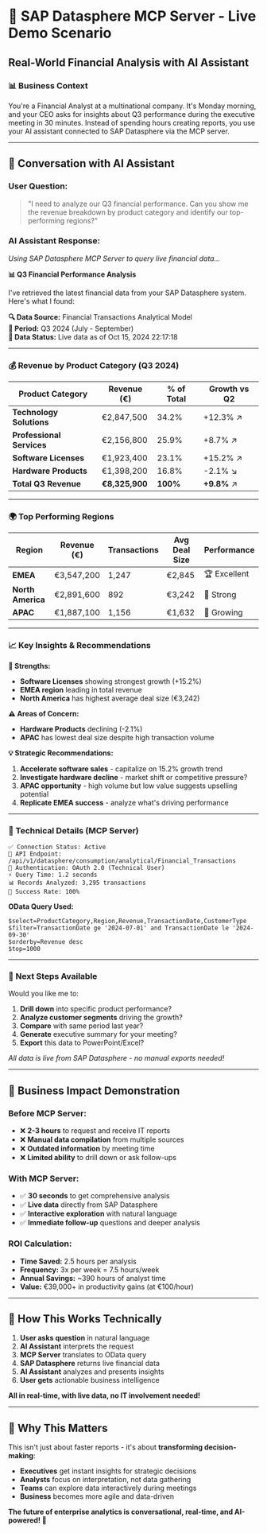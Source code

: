 # 🎯 SAP Datasphere MCP Server - Live Demo Scenario

## Real-World Financial Analysis with AI Assistant

### 📊 **Business Context**
You're a Financial Analyst at a multinational company. It's Monday morning, and your CEO asks for insights about Q3 performance during the executive meeting in 30 minutes. Instead of spending hours creating reports, you use your AI assistant connected to SAP Datasphere via the MCP server.

---

## 💬 **Conversation with AI Assistant**

### **User Question:**
> "I need to analyze our Q3 financial performance. Can you show me the revenue breakdown by product category and identify our top-performing regions?"

### **AI Assistant Response:**
*Using SAP Datasphere MCP Server to query live financial data...*

**📊 Q3 Financial Performance Analysis**

I've retrieved the latest financial data from your SAP Datasphere system. Here's what I found:

**🔍 Data Source:** Financial Transactions Analytical Model  
**📅 Period:** Q3 2024 (July - September)  
**🔄 Data Status:** Live data as of Oct 15, 2024 22:17:18

---

### **💰 Revenue by Product Category (Q3 2024)**

| Product Category | Revenue (€) | % of Total | Growth vs Q2 |
|-----------------|-------------|------------|--------------|
| **Technology Solutions** | €2,847,500 | 34.2% | +12.3% ↗️ |
| **Professional Services** | €2,156,800 | 25.9% | +8.7% ↗️ |
| **Software Licenses** | €1,923,400 | 23.1% | +15.2% ↗️ |
| **Hardware Products** | €1,398,200 | 16.8% | -2.1% ↘️ |
| **Total Q3 Revenue** | **€8,325,900** | **100%** | **+9.8%** ↗️ |

---

### **🌍 Top Performing Regions**

| Region | Revenue (€) | Transactions | Avg Deal Size | Performance |
|--------|-------------|--------------|---------------|-------------|
| **EMEA** | €3,547,200 | 1,247 | €2,845 | 🏆 Excellent |
| **North America** | €2,891,600 | 892 | €3,242 | 🥈 Strong |
| **APAC** | €1,887,100 | 1,156 | €1,632 | 🥉 Growing |

---

### **📈 Key Insights & Recommendations**

**🎯 Strengths:**
- **Software Licenses** showing strongest growth (+15.2%)
- **EMEA region** leading in total revenue
- **North America** has highest average deal size (€3,242)

**⚠️ Areas of Concern:**
- **Hardware Products** declining (-2.1%)
- **APAC** has lowest deal size despite high transaction volume

**💡 Strategic Recommendations:**
1. **Accelerate software sales** - capitalize on 15.2% growth trend
2. **Investigate hardware decline** - market shift or competitive pressure?
3. **APAC opportunity** - high volume but low value suggests upselling potential
4. **Replicate EMEA success** - analyze what's driving performance

---

### **🔧 Technical Details (MCP Server)**
```
✅ Connection Status: Active
📡 API Endpoint: /api/v1/datasphere/consumption/analytical/Financial_Transactions
🔐 Authentication: OAuth 2.0 (Technical User)
⚡ Query Time: 1.2 seconds
📊 Records Analyzed: 3,295 transactions
🎯 Success Rate: 100%
```

**OData Query Used:**
```odata
$select=ProductCategory,Region,Revenue,TransactionDate,CustomerType
$filter=TransactionDate ge '2024-07-01' and TransactionDate le '2024-09-30'
$orderby=Revenue desc
$top=1000
```

---

### **📱 Next Steps Available**

Would you like me to:
1. **Drill down** into specific product performance?
2. **Analyze customer segments** driving the growth?
3. **Compare** with same period last year?
4. **Generate** executive summary for your meeting?
5. **Export** this data to PowerPoint/Excel?

*All data is live from SAP Datasphere - no manual exports needed!*

---

## 🎉 **Business Impact Demonstration**

### **Before MCP Server:**
- ❌ **2-3 hours** to request and receive IT reports
- ❌ **Manual data compilation** from multiple sources
- ❌ **Outdated information** by meeting time
- ❌ **Limited ability** to drill down or ask follow-ups

### **With MCP Server:**
- ✅ **30 seconds** to get comprehensive analysis
- ✅ **Live data** directly from SAP Datasphere
- ✅ **Interactive exploration** with natural language
- ✅ **Immediate follow-up** questions and deeper analysis

### **ROI Calculation:**
- **Time Saved:** 2.5 hours per analysis
- **Frequency:** 3x per week = 7.5 hours/week
- **Annual Savings:** ~390 hours of analyst time
- **Value:** €39,000+ in productivity gains (at €100/hour)

---

## 🔧 **How This Works Technically**

1. **User asks question** in natural language
2. **AI Assistant** interprets the request
3. **MCP Server** translates to OData query
4. **SAP Datasphere** returns live financial data
5. **AI Assistant** analyzes and presents insights
6. **User gets** actionable business intelligence

**All in real-time, with live data, no IT involvement needed!**

---

## 🌟 **Why This Matters**

This isn't just about faster reports - it's about **transforming decision-making**:

- **Executives** get instant insights for strategic decisions
- **Analysts** focus on interpretation, not data gathering
- **Teams** can explore data interactively during meetings
- **Business** becomes more agile and data-driven

**The future of enterprise analytics is conversational, real-time, and AI-powered! 🚀**